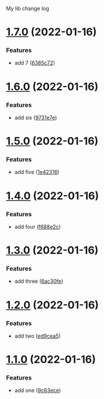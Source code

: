 My lib change log
# [1.7.0](https://github.com/NetanelBasal/standard/compare/foo-1.6.0...foo-1.7.0) (2022-01-16)


### Features

* add 7 ([6385c72](https://github.com/NetanelBasal/standard/commit/6385c729f03aafee9f3ae8ee70727d6e87466694))



# [1.6.0](https://github.com/NetanelBasal/standard/compare/foo-1.5.0...foo-1.6.0) (2022-01-16)


### Features

* add six ([9731e7e](https://github.com/NetanelBasal/standard/commit/9731e7eff49a652abfc2ca12dc89f8ba4d400180))



# [1.5.0](https://github.com/NetanelBasal/standard/compare/foo-1.4.0...foo-1.5.0) (2022-01-16)


### Features

* add five ([1e42316](https://github.com/NetanelBasal/standard/commit/1e4231687fa39d5792c524f83c8265b6418abe4a))



# [1.4.0](https://github.com/NetanelBasal/standard/compare/foo-1.3.0...foo-1.4.0) (2022-01-16)


### Features

* add four ([f688e2c](https://github.com/NetanelBasal/standard/commit/f688e2ca6ded9c7b96f8f3ba5400dcb7a34db146))



# [1.3.0](https://github.com/NetanelBasal/standard/compare/foo-1.2.0...foo-1.3.0) (2022-01-16)


### Features

* add three ([6ac30fe](https://github.com/NetanelBasal/standard/commit/6ac30fe587e7df413789448cf8249ff62f1f9f0c))



# [1.2.0](https://github.com/NetanelBasal/standard/compare/foo-1.1.0...foo-1.2.0) (2022-01-16)


### Features

* add two ([ed9cea5](https://github.com/NetanelBasal/standard/commit/ed9cea5038cb19155a0f1fb8440bba142cfb8c8f))



# [1.1.0](https://github.com/NetanelBasal/standard/compare/foo-1.0.0...foo-1.1.0) (2022-01-16)


### Features

* add one ([9c63ece](https://github.com/NetanelBasal/standard/commit/9c63ece20e671ea3a8136e5be55f45e2a3cc32ba))
